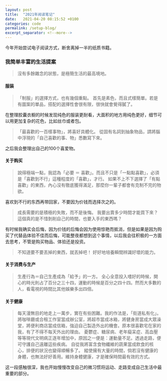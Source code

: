 ```yaml
---
layout: post
title:  "2021年阅读笔记"
date:   2021-04-20 08:15:52 +0100
categories: code
permalink: /setup-blog/
excerpt_separator: <!--more-->
---
```

今年开始尝试电子阅读方式，断舍离掉一半的纸质书籍。

### 我简单丰富的生活提案
> 沒有多餘雜念的狀態，是極簡生活的最高境地。

<!--more-->

#### 服装
> 「制服」的選擇方式，也有幾個重點。
> 首先是素色，而且式樣簡單。若是有圖案的單品，搭配的選擇性會很有限，很快就會覺得膩了。

在整理胶囊衣橱的时候发现纯色的服装更耐看，大面积的地方用纯色更好，细节可以用更加复杂的花色，比如丝巾或者包。

> 「最喜歡的一百樣事物」，將喜好具體化。
> 從固有名詞到抽象物品，請將腦中浮現的「自己喜歡的事、物」悉數寫下來。

之后我会整理出自己的100个喜爱物。

#### 关于购买

> 說得極端一點，我認為「必要 ＝ 喜歡」。而且不只是「一點點喜歡」，必須是「喜歡到不行」這種程度的「喜歡」，才行。
> 如果不上不下選擇了「有點喜歡」的東西，內心沒有徹底獲得滿足，那麼你一輩子都會有克制不完的物欲。

喜欢到不行的东西再带回家，不要因为价钱而选择次之的。

> 成長需要的是積極的失敗，而不是後悔。
> 我要出賣多少時間才能買下來？這個真的是不惜剝削自己的時間，也要入手的東西嗎？

有时候我确实会后悔，因为价钱的后悔会因为使用惊艳而抵消，但是如果是因为购买了代替品体验不佳而后悔，可能整夜都想到这个事情，以后我会往积极的一方面去思考，不管是购买物品、体验还是投资。


> 不知道要不要丟掉的東西，就丟掉吧！
> 好好地培養瞬間辨識好壞的能力。

#### 关于消费与生产

> 生產行為＝自己生產成為「給予」的一方。
> 全心全意投入嗜好的時候，開心的時光則占了百分之三十四，運動的時候是百分之四十四。然而大多數的人，看電視的時間比其他娛樂多出四倍。

#### 关于健康
> 每天漫無目的地走上一萬步，實在有些困難。我的作法是，「街道私有化」。
> 將咖啡廳或合租工作室當成辦公室，將超市當成冰箱，將健身房當成大眾澡堂，將便利商店當成信箱，強迫自己製造外出的機會。原本很喜歡宅在家的我，有了不得不每天外出的理由。
> 憂鬱症、糖尿病、老年癡呆症、高血壓等等現代文明病正逐年增加中，原因之一便是：運動量不足。透過走路，便可守護自己遠離這些疾病。
> 自從我將富含食物纖維的蔬果當成飲食的核心，排便的狀況也變得順暢多了。
> 縱使擁有大量的時間，倘若沒有健康的身體，也無法好好善用。維持身體健康，才是確保時間最有效的方式。

这一段感触很深，我也开始慢慢改变自己的微习惯将运动、走路变成自己生活中最重要的部分。

